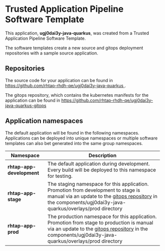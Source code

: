 # Trusted Application Pipeline Software Template

This application, **ugj0dai3y-java-quarkus**, was created from a Trusted Application Pipeline Software Template.

The software templates create a new source and gitops deployment repositories with a sample source application. 

## Repositories

The source code for your application can be found in [https://github.com/rhtap-rhdh-qe/ugj0dai3y-java-quarkus ](https://github.com/rhtap-rhdh-qe/ugj0dai3y-java-quarkus ).
 
The gitops repository, which contains the kubernetes manifests for the application can be found in 
[https://github.com/rhtap-rhdh-qe/ugj0dai3y-java-quarkus-gitops ](https://github.com/rhtap-rhdh-qe/ugj0dai3y-java-quarkus-gitops ) 

## Application namespaces 

The default application will be found in the following namespaces. Applications can be deployed into unique namespaces or multiple software templates can also bet generated into the same group namespaces.  

|  Namespace   |  Description   |  
| -------- | -------- |   
| **rhtap-app-development** | The default application during development. Every build will be deployed to this namespace for testing. | 
| **rhtap-app-stage** | The staging namespace for this application. Promotion from development to stage is manual via an update to the [gitops repository](https://github.com/rhtap-rhdh-qe/ugj0dai3y-java-quarkus-gitops ) in the components/ugj0dai3y-java-quarkus/overlays/prod directory |  
| **rhtap-app-prod** | The production namespace for this application. Promotion from stage to production is manual via an update to the [gitops repository](https://github.com/rhtap-rhdh-qe/ugj0dai3y-java-quarkus-gitops ) in the components/ugj0dai3y-java-quarkus/overlays/prod directory | 